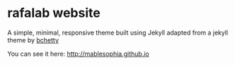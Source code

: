 # rafalab website

A simple, minimal, responsive theme built using Jekyll adapted from a jekyll theme by [bchetty](https://github.com/bchetty/jekyllBasic)

You can see it here: http://mablesophia.github.io
